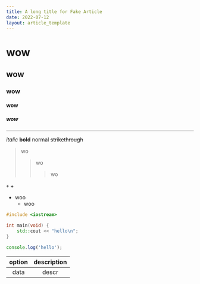 ```yaml
---
title: A long title for Fake Article
date: 2022-07-12
layout: article_template
---
```


# wow

## wow

### wow

#### wow

##### wow

---

_italic_ **bold** normal
~~strikethrough~~

> wo
>
> > wo
> >
> > > wo

`+` +

-   woo
    -   woo

```cpp
#include <iostream>

int main(void) {
    std::cout << "hello\n";
}
```

```js
console.log('hello');
```

| option | description |
| :----: | :---------: |
|  data  |    descr    |
